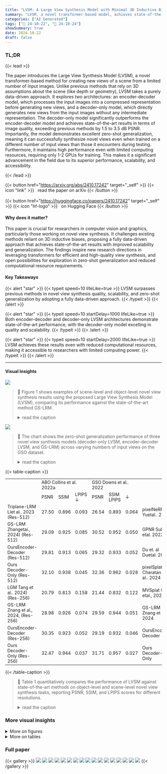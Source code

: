 ```yaml
---
title: "LVSM: A Large View Synthesis Model with Minimal 3D Inductive Bias"
summary: "LVSM, a novel transformer-based model, achieves state-of-the-art novel view synthesis by eliminating 3D inductive biases, enabling superior quality, scalability, and zero-shot generalization."
categories: ["AI Generated"]
tags: ["🔖 24-10-22", "🤗 24-10-24"]
showSummary: true
date: 2024-10-22
draft: false
---
```


### TL;DR


{{< lead >}}

The paper introduces the Large View Synthesis Model (LVSM), a novel transformer-based method for creating new views of a scene from a limited number of input images. Unlike previous methods that rely on 3D assumptions about the scene (like depth or geometry), LVSM takes a purely data-driven approach.  It explores two architectures: an encoder-decoder model, which processes the input images into a compressed representation before generating new views, and a decoder-only model, which directly generates new views from the input images without any intermediate representation.  The decoder-only model significantly outperforms the encoder-decoder model and achieves state-of-the-art results in terms of image quality, exceeding previous methods by 1.5 to 3.5 dB PSNR.  Importantly, the model demonstrates excellent zero-shot generalization, meaning it can successfully synthesize novel views even when trained on a different number of input views than those it encounters during testing.  Furthermore, it maintains high performance even with limited computing resources, requiring only 1-2 GPUs for training. This makes it a significant advancement in the field due to its superior performance, scalability, and accessibility.

{{< /lead >}}


{{< button href="https://arxiv.org/abs/2410.17242" target="_self" >}}
{{< icon "link" >}} &nbsp; read the paper on arXiv
{{< /button >}}
<br><br>
{{< button href="https://huggingface.co/papers/2410.17242" target="_self" >}}
{{< icon "hf-logo" >}} &nbsp; on Hugging Face
{{< /button >}}

#### Why does it matter?
This paper is crucial for researchers in computer vision and graphics, particularly those working on novel view synthesis.  It challenges existing methods reliant on 3D inductive biases, proposing a fully data-driven approach that achieves state-of-the-art results with improved scalability and generalization.  The findings inspire new research directions in leveraging transformers for efficient and high-quality view synthesis, and open possibilities for exploration in zero-shot generalization and reduced computational resource requirements.
#### Key Takeaways

{{< alert "star" >}}
{{< typeit speed=10 lifeLike=true >}} LVSM surpasses previous methods in novel view synthesis quality, scalability, and zero-shot generalization by adopting a fully data-driven approach. {{< /typeit >}}
{{< /alert >}}

{{< alert "star" >}}
{{< typeit speed=10 startDelay=1000 lifeLike=true >}} Both encoder-decoder and decoder-only LVSM architectures demonstrate state-of-the-art performance, with the decoder-only model excelling in quality and scalability. {{< /typeit >}}
{{< /alert >}}

{{< alert "star" >}}
{{< typeit speed=10 startDelay=2000 lifeLike=true >}} LVSM achieves these results even with reduced computational resources, making it accessible to researchers with limited computing power. {{< /typeit >}}
{{< /alert >}}

------
#### Visual Insights



![](figures/figures_2_0.png)

> 🔼 Figure 1 shows examples of scene-level and object-level novel view synthesis results using the proposed Large View Synthesis Model (LVSM), comparing its performance against the state-of-the-art method GS-LRM.
> <details>
> <summary>read the caption</summary>
> Figure 1: LVSM supports feed-forward novel view synthesis from sparse posed image inputs (even from a single view) on both objects and scenes. LVSM achieves significant quality improvements compared with the previous SOTA method, i.e., GS-LRM (Zhang et al., 2024). (Please zoom in for more details.)
> </details>





![](charts/charts_10_0.png)

> 🔼 The chart shows the zero-shot generalization performance of three novel view synthesis models (decoder-only LVSM, encoder-decoder LVSM, and GS-LRM) across varying numbers of input views on the GSO dataset.
> <details>
> <summary>read the caption</summary>
> Figure 5: Zero-shot generalization to different number of input images on the GSO dataset (Downs et al., 2022). We note that all models are trained with just 4 input views.
> </details>





{{< table-caption >}}
<br><table id='1' style='font-size:14px'><tr><td rowspan="2"></td><td colspan="3">ABO Collins et al. 2022a</td><td colspan="3">GSO Downs et al.. 2022</td><td></td><td colspan="3">RealEstate10k Zhou et al. 2018)</td></tr><tr><td>PSNR</td><td>SSIM</td><td>LPIPS ↓</td><td>PSNR</td><td>SSIM LPIPS</td><td>↓</td><td></td><td>PSNR ↑</td><td>SSIM</td><td>LPIPS ↓</td></tr><tr><td>Triplane-LRM Liet al.. 2023 (Res-512)</td><td>27.50</td><td>0.896</td><td>0.093</td><td>26.54</td><td>0.893</td><td>0.064</td><td>pixelNeRF Yuetal.. 2021</td><td>20.43</td><td>0.589</td><td>0.550</td></tr><tr><td>GS-LRM Zhangetai., 2024) (Res-512)</td><td>29.09</td><td>0.925</td><td>0.085</td><td>30.52</td><td>0.952</td><td>0.050</td><td>GPNR Suhail etal. 2022a</td><td>24.11</td><td>0.793</td><td>0.255</td></tr><tr><td>OursEncoder-Decoder (Res-512)</td><td>29.81</td><td>0.913</td><td>0.065</td><td>29.32</td><td>0.933</td><td>0.052</td><td>Du et. al Duetal. 2023,</td><td>24.78</td><td>0.820</td><td>0.213</td></tr><tr><td>Ours Decoder-Only (Res-512)</td><td>32.10</td><td>0.938</td><td>0.045</td><td>32.36</td><td>0.962</td><td>0.028</td><td>pixelSplat Charatan et al.. 2024</td><td>26.09</td><td>0.863</td><td>0.136</td></tr><tr><td>LGM Tang et al.. 2024) (Res-256)</td><td>20.79</td><td>0.813</td><td>0.158</td><td>21.44</td><td>0.832</td><td>0.122</td><td>MVSpiat Cnen etal., 2024</td><td>26.39</td><td>0.869</td><td>0.128</td></tr><tr><td>GS-LRM Znang et al., 2024, (Res-256)</td><td>28.98</td><td>0.926</td><td>0.074</td><td>29.59</td><td>0.944</td><td>0.051</td><td>GS-LRM Znang et al., 2024</td><td>28.10</td><td>0.892</td><td>0.114</td></tr><tr><td>OursEncoder-Decoder (Res-256)</td><td>30.35</td><td>0.923</td><td>0.052</td><td>29.19</td><td>0.932</td><td>0.046</td><td>OursEncoder-Decoder</td><td>28.58</td><td>0.893</td><td>0.114</td></tr><tr><td>Ours Decoder-Only (Res-256)</td><td>32.47</td><td>0.944</td><td>0.037</td><td>31.71</td><td>0.957</td><td>0.027</td><td>Ours Decoder-Only</td><td>29.67</td><td>0.906</td><td>0.098</td></tr></table>{{< /table-caption >}}

> 🔼 Table 1 quantitatively compares the performance of LVSM against state-of-the-art methods on object-level and scene-level novel view synthesis tasks, reporting PSNR, SSIM, and LPIPS scores for different resolutions.
> <details>
> <summary>read the caption</summary>
> Table 1: Quantitative comparisons on object-level (left) and scene-level (right) view synthesis. For the object-level comparison, we matched the baseline settings with GS-LRM (Zhang et al., 2024) in both input and rendering under both resolution of 256 (Res-256) and resolution of 512 (Res-512). For the scene-level comparison, we use the same validation dataset used by pixelSplat (Charatan et al., 2024), which has 256 resolution.
> </details>



### More visual insights

<details>
<summary>More on figures
</summary>


![](figures/figures_4_0.png)

> 🔼 The figure illustrates the two transformer-based architectures of the Large View Synthesis Model (LVSM): a decoder-only architecture and an encoder-decoder architecture, showing how input images and target views are processed to generate novel views.
> <details>
> <summary>read the caption</summary>
> Figure 2: LVSM model architecture. LVSM first patchifies the posed input images into tokens. The target view to be synthesized is represented by its Plücker ray embeddings and is also tokenized. The input view and target tokens are sent to a full transformer-based model to predict the tokens that are used to regress the target view pixels. We study two LVSM transformer architectures, as a Decoder-only architecture (left) and a Encoder-Decoder architecture (right).
> </details>



![](figures/figures_7_0.png)

> 🔼 Figure 3 shows a comparison of object-level novel view synthesis results of the proposed LVSM model against two baseline methods, highlighting the improved quality and handling of complex geometry by the LVSM.
> <details>
> <summary>read the caption</summary>
> Figure 3: Object-level visual comparison at 512 resolution. Given 4 sparse input posed images (leftmost column), we compare our high-res object-level novel-view rendering results with two baselines: Instant3D’s Triplane-LRM (Li et al., 2023) and GS-LRM (Res-512) (Zhang et al., 2024) . Both our Encoder-Decoder and Decoder-Only models exhibit fewer floaters (first example) and fewer blurry artifacts (second example), compared to the baselines. Our Decoder-Only model effectively handles complex geometry, including small holes (third example) and thin structures (fourth example). Additionally, it preserves the details of high-frequency texture (last example).
> </details>



![](figures/figures_8_0.png)

> 🔼 Figure 4 shows a qualitative comparison of scene-level view synthesis results between the proposed LVSM and several baseline methods, highlighting improvements in texture, geometry, and specular reflections.
> <details>
> <summary>read the caption</summary>
> Figure 4: Scene-level visual comparison. We evaluate our encoder-decoder and decoder-only models on scene-level view synthesis, comparing them against the prior leading baseline methods, namely pixelSplat (Charatan et al., 2024), MVSplat (Chen et al., 2024), and GS-LRM (Zhang et al., 2024). Our methods exhibit fewer texture and geometric artifacts, generate more accurate and realistic specular reflections, and are closer to the ground truth images.
> </details>



![](figures/figures_16_0.png)

> 🔼 Figure 3 shows a comparison of object-level novel view synthesis results between LVSM and two baseline methods (Triplane-LRM and GS-LRM) across four examples, highlighting LVSM's superior performance in handling complex geometries and high-frequency textures.
> <details>
> <summary>read the caption</summary>
> Figure 3: Object-level visual comparison at 512 resolution. Given 4 sparse input posed images (leftmost column), we compare our high-res object-level novel-view rendering results with two baselines: Instant3D’s Triplane-LRM (Li et al., 2023) and GS-LRM (Res-512) (Zhang et al., 2024). Both our Encoder-Decoder and Decoder-Only models exhibit fewer floaters (first example) and fewer blurry artifacts (second example), compared to the baselines. Our Decoder-Only model effectively handles complex geometry, including small holes (third example) and thin structures (fourth example). Additionally, it preserves the details of high-frequency texture (last example).
> </details>



</details>




<details>
<summary>More on tables
</summary>


{{< table-caption >}}
<table id='1' style='font-size:14px'><tr><td></td><td colspan="3">RealEstate10k Zhou et al. 2018)</td></tr><tr><td></td><td>PSNR ↑</td><td>SSIM</td><td>LPIPS ↓</td></tr><tr><td>Ours Encoder-Decoder (6 + 18)</td><td>28.32</td><td>0.888</td><td>0.117</td></tr><tr><td>Ours Encoder-Decoder (12 + 12)</td><td>27.39</td><td>0.869</td><td>0.137</td></tr><tr><td>Ours Encoder-Decoder (18 +6)</td><td>26.80</td><td>0.855</td><td>0.152</td></tr><tr><td>Ours Decoder-Only (24 layers)</td><td>28.89</td><td>0.894</td><td>0.108</td></tr><tr><td>Ours Decoder-Only (18 layers)</td><td>28.77</td><td>0.892</td><td>0.109</td></tr><tr><td>Ours Decoder-Only (12 layers)</td><td>28.61</td><td>0.890</td><td>0.111</td></tr><tr><td>Ours Decoder-Only (6 layers)</td><td>27.62</td><td>0.869</td><td>0.129</td></tr></table>{{< /table-caption >}}
> 🔼 {{ table.description }}
> <details>
> <summary>read the caption</summary>
> {{ table.caption }}
> </details>


> Table 1 quantitatively compares the performance of the proposed LVSM model against several baselines on object-level and scene-level novel view synthesis tasks, reporting PSNR, SSIM, and LPIPS metrics.


{{< table-caption >}}
<table id='1' style='font-size:14px'><tr><td></td><td colspan="3">GSO Downs et al., 2022</td></tr><tr><td></td><td>PSNR ↑</td><td>SSIMT</td><td>LPIPS ↓</td></tr><tr><td>Ours Decoder-Only (24 layers)</td><td>27.04</td><td>0.910</td><td>0.055</td></tr><tr><td>Ours Decoder-Only (18 layers)</td><td>26.81</td><td>0.907</td><td>0.057</td></tr><tr><td>Ours Decoder-Only (12 layers)</td><td>26.11</td><td>0.896</td><td>0.065</td></tr><tr><td>Ours Decoder-Only (6 layers)</td><td>24.15</td><td>0.865</td><td>0.092</td></tr></table>{{< /table-caption >}}
> 🔼 {{ table.description }}
> <details>
> <summary>read the caption</summary>
> {{ table.caption }}
> </details>


> Table 1 quantitatively compares the performance of LVSM against state-of-the-art methods on object-level and scene-level novel view synthesis tasks, reporting PSNR, SSIM, and LPIPS metrics.


</details>


### Full paper

{{< gallery >}}
<img src="paper_images/1.png" class="grid-w50 md:grid-w33 xl:grid-w25" />
<img src="paper_images/2.png" class="grid-w50 md:grid-w33 xl:grid-w25" />
<img src="paper_images/3.png" class="grid-w50 md:grid-w33 xl:grid-w25" />
<img src="paper_images/4.png" class="grid-w50 md:grid-w33 xl:grid-w25" />
<img src="paper_images/5.png" class="grid-w50 md:grid-w33 xl:grid-w25" />
<img src="paper_images/6.png" class="grid-w50 md:grid-w33 xl:grid-w25" />
<img src="paper_images/7.png" class="grid-w50 md:grid-w33 xl:grid-w25" />
<img src="paper_images/8.png" class="grid-w50 md:grid-w33 xl:grid-w25" />
<img src="paper_images/9.png" class="grid-w50 md:grid-w33 xl:grid-w25" />
<img src="paper_images/10.png" class="grid-w50 md:grid-w33 xl:grid-w25" />
<img src="paper_images/11.png" class="grid-w50 md:grid-w33 xl:grid-w25" />
<img src="paper_images/12.png" class="grid-w50 md:grid-w33 xl:grid-w25" />
<img src="paper_images/13.png" class="grid-w50 md:grid-w33 xl:grid-w25" />
<img src="paper_images/14.png" class="grid-w50 md:grid-w33 xl:grid-w25" />
<img src="paper_images/15.png" class="grid-w50 md:grid-w33 xl:grid-w25" />
<img src="paper_images/16.png" class="grid-w50 md:grid-w33 xl:grid-w25" />
<img src="paper_images/17.png" class="grid-w50 md:grid-w33 xl:grid-w25" />
{{< /gallery >}}